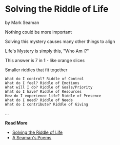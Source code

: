 # Solving the Riddle of Life

by Mark Seaman

Nothing could be more important

Solving this mystery causes many other things to align

Life's Mystery is simply this, "Who Am I?"

This answer is 7 in 1 - like orange slices

Smaller riddles that fit together

    What do I control? Riddle of Control
    What do I feel? Riddle of Emotions
    What will I do? Riddle of Goals/Priority
    What do I have? Riddle of Resources
    How do I experience life? Riddle of Presence
    What do I need? Riddle of Needs
    What do I contribute? Riddle of Giving

...

**Read More**

* [Solving the Riddle of Life](https://seamansguide.com/book/poem/RiddleOfLife.md)
* [A Seaman's Poems](https://seamansguide.com/book/poem)

